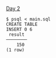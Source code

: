 [Day 2](https://adventofcode.com/2021/day/2)

```
$ psql < main.sql
CREATE TABLE
INSERT 0 6
 result
────────
    150
(1 row)
```
